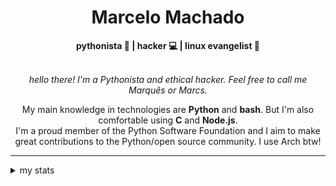 <h1 align="center"> Marcelo Machado </h1> <!-- <img src="https://tryhackme-badges.s3.amazonaws.com/mmaachado.png" alt="TryHackMe"> -->
    
<div align="center">
<b>pythonista 🐍 | hacker 💻 | linux evangelist 🐧</b>
<br>
<br>

<i>hello there! I'm a Pythonista and ethical hacker. Feel free to call me Marquês or Marcs.</i>

<p>

My main knowledge in technologies are **Python** and **bash**. But I'm also comfortable using **C** and **Node.js**. <br/>
I'm a proud member of the Python Software Foundation and I aim to make great contributions to the Python/open source community. I use Arch btw!
</p>

</div>

---

<details closed>    
<summary>my stats</summary>

<!--START_SECTION:waka-->
**I'm an Early 🐤** 

```text
🌞 Morning    57 commits     ███░░░░░░░░░░░░░░░░░░░░░░   14.84% 
🌆 Daytime    165 commits    ██████████░░░░░░░░░░░░░░░   42.97% 
🌃 Evening    151 commits    █████████░░░░░░░░░░░░░░░░   39.32% 
🌙 Night      11 commits     ░░░░░░░░░░░░░░░░░░░░░░░░░   2.86%

```


📊 **This Week I Spent My Time On** 

```text
⌚︎ Time Zone: America/Sao_Paulo

💬 Programming Languages: 
Markdown                 5 hrs 38 mins       ████████████████████████░   96.36% 
Python                   12 mins             ░░░░░░░░░░░░░░░░░░░░░░░░░   3.49% 
Other                    0 secs              ░░░░░░░░░░░░░░░░░░░░░░░░░   0.08% 
TOML                     0 secs              ░░░░░░░░░░░░░░░░░░░░░░░░░   0.07%

🔥 Editors: 
Obsidian                 5 hrs 38 mins       ████████████████████████░   96.36% 
VS Code                  12 mins             █░░░░░░░░░░░░░░░░░░░░░░░░   3.64%

💻 Operating System: 
Windows                  5 hrs 38 mins       ████████████████████████░   96.31% 
Linux                    12 mins             █░░░░░░░░░░░░░░░░░░░░░░░░   3.69%

```


 Last Updated on 19/10/2025
<!--END_SECTION:waka-->

<!-- <div>
        <a target="_blank" rel="noopener noreferrer" href="https://github.com/mmaachado?tab=repositories"><img src="https://github-readme-stats.vercel.app/api/top-langs/?username=mmaachado&hide=html,css,swift,ruby&langs_count=6&hide_border=true&layout=compact&show_icons=true&line_height=10&theme=transparent&title_color=4a86d1&custom_title=favourite%20languages"
       alt="most used languages" align="right"></a>
     <a target="_blank" rel="noopener noreferrer" href="https://wakatime.com/@mmachado"><img width="400rem" src="https://github-readme-stats.vercel.app/api/wakatime?username=mmachado&theme=transparent&hide_border=true&hide=markdown,html,css,text,other,yaml,json,prolog,dart,docker,xml,gitconfig,TSQL&hide_title=true&line_height=50&langs_count=4&layout=default" alt="wakatime stats" align="left" /></a> 
        

</div>

 <img src="https://raw.githubusercontent.com/MicaelliMedeiros/micaellimedeiros/master/image/computer-illustration.png" min-width="400px" max-width="400px" width="400px" align="right" alt="computer-illustration.png"> -->
<!-- [![Buy me a coffee](https://img.shields.io/badge/Buy%20Me%20a%20Coffee-ffdd00?style=for-the-badge&logo=buy-me-a-coffee&logoColor=black)](https://www.buymeacoffee.com/anticodingclub) -->

</details>
